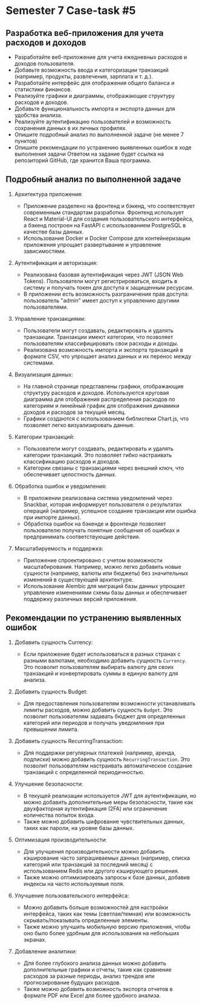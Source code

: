 # Semester 7 Case-task #5

## Разработка веб-приложения для учета расходов и доходов
- Разработайте веб-приложение для учета ежедневных расходов и доходов пользователя.
- Добавьте возможность ввода и категоризации транзакций (например, продукты, развлечения, зарплата и т. д.). 
- Разработайте интерфейс для отображения общего баланса и статистики финансов. 
- Реализуйте графики и диаграммы, отображающие структуру расходов и доходов. 
- Добавьте функциональность импорта и экспорта данных для удобства анализа. 
- Реализуйте аутентификацию пользователей и возможность сохранения данных в их личных профилях.
- Опишите подробный анализ по выполненной задаче (не менее 7 пунктов)
- Опишите рекомендации по устранению выявленных ошибок в ходе выполнения задачи
Ответом на задание будет ссылка на репозиторий GitHub, где хранится Ваша программа.

## Подробный анализ по выполненной задаче
1. Архитектура приложения:
   - Приложение разделено на фронтенд и бэкенд, что соответствует современным стандартам разработки. Фронтенд использует React и Material-UI для создания пользовательского интерфейса, а бэкенд построен на FastAPI с использованием PostgreSQL в качестве базы данных.
   - Использование Docker и Docker Compose для контейнеризации приложения упрощает развертывание и управление зависимостями.

2. Аутентификация и авторизация:
   - Реализована базовая аутентификация через JWT (JSON Web Tokens). Пользователи могут регистрироваться, входить в систему и получать токен для доступа к защищенным ресурсам.
   - В приложении есть возможность разграничения прав доступа: пользователь "admin" имеет доступ к управлению другими пользователями.

3. Управление транзакциями:
   - Пользователи могут создавать, редактировать и удалять транзакции. Транзакции имеют категории, что позволяет пользователям классифицировать свои расходы и доходы.
   - Реализована возможность импорта и экспорта транзакций в формате CSV, что упрощает анализ данных и их перенос между системами.

4. Визуализация данных:
   - На главной странице представлены графики, отображающие структуру расходов и доходов. Используются круговая диаграмма для отображения распределения расходов по категориям и линейный график для отображения динамики доходов и расходов за текущий месяц.
   - Графики создаются с использованием библиотеки Chart.js, что позволяет легко визуализировать данные.

5. Категории транзакций:
   - Пользователи могут создавать, редактировать и удалять категории транзакций. Это позволяет гибко настраивать классификацию расходов и доходов.
   - Категории связаны с транзакциями через внешний ключ, что обеспечивает целостность данных.

6. Обработка ошибок и уведомления:
   - В приложении реализована система уведомлений через Snackbar, которая информирует пользователя о результатах операций (например, успешное создание транзакции или ошибка при импорте данных).
   - Обработка ошибок на бэкенде и фронтенде позволяет пользователю получать понятные сообщения об ошибках и предпринимать соответствующие действия.

7. Масштабируемость и поддержка:
   - Приложение спроектировано с учетом возможности масштабирования. Например, можно легко добавить новые сущности (например, валюты или бюджеты) без значительных изменений в существующей архитектуре.
   - Использование Alembic для миграций базы данных упрощает управление изменениями схемы базы данных и обеспечивает поддержку различных версий приложения.


## Рекомендации по устранению выявленных ошибок
1. Добавить сущность Currency:
   - Если приложение будет использоваться в разных странах с разными валютами, необходимо добавить сущность `Currency`. Это позволит пользователям выбирать валюту для своих транзакций и конвертировать суммы в единую валюту для анализа.

2. Добавить сущность Budget:
   - Для предоставления пользователям возможности устанавливать лимиты расходов, можно добавить сущность `Budget`. Это позволит пользователям задавать бюджет для определенных категорий или периодов и получать уведомления при превышении лимита.

3. Добавить сущность RecurringTransaction:
   - Для поддержки регулярных платежей (например, аренда, подписки) можно добавить сущность `RecurringTransaction`. Это позволит пользователям настраивать автоматическое создание транзакций с определенной периодичностью.

4. Улучшение безопасности:
   - В текущей реализации используется JWT для аутентификации, но можно добавить дополнительные меры безопасности, такие как двухфакторная аутентификация (2FA) или ограничение количества попыток входа.
   - Также можно добавить шифрование чувствительных данных, таких как пароли, на уровне базы данных.

5. Оптимизация производительности:
   - Для улучшения производительности можно добавить кэширование часто запрашиваемых данных (например, списка категорий или транзакций за последний месяц) с использованием Redis или другого кэширующего решения.
   - Также можно оптимизировать запросы к базе данных, добавив индексы на часто используемые поля.

6. Улучшение пользовательского интерфейса:
   - Можно добавить больше возможностей для настройки интерфейса, таких как темы (светлая/темная) или возможность скрывать/показывать определенные элементы.
   - Также можно улучшить мобильную версию приложения, чтобы оно было более удобным для использования на небольших экранах.

7. Добавление аналитики:
   - Для более глубокого анализа данных можно добавить дополнительные графики и отчеты, такие как сравнение расходов за разные периоды, анализ трендов или прогнозирование будущих расходов.
   - Также можно добавить возможность экспорта отчетов в формате PDF или Excel для более удобного анализа.
